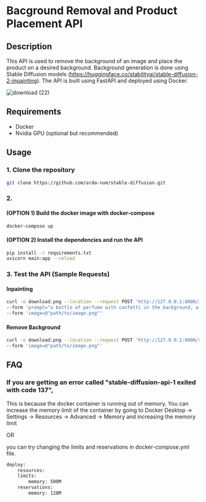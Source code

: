 # Bacground Removal and Product Placement API 

## Description

This API is used to remove the background of an image and place the product on a desired background. Background generation is done using Stable Diffusion models (https://huggingface.co/stabilityai/stable-diffusion-2-inpainting). The API is built using FastAPI and deployed using Docker.

![download (22)](https://github.com/arda-num/stable-diffusion/assets/78916039/4c79984e-0788-4e23-9643-29c0daeea151)

## Requirements

- Docker
- Nvidia GPU (optional but recommended)

## Usage

### 1. Clone the repository

```bash
git clone https://github.com/arda-num/stable-diffusion.git
```

### 2. 

#### (OPTION 1) Build the docker image with docker-compose

```bash
docker-compose up
```

#### (OPTION 2) Install the dependencies and run the API

```bash
pip install -r requirements.txt
uvicorn main:app --reload
```


### 3. Test the API (Sample Requests)

#### Inpainting
```bash
curl -o download.png --location --request POST 'http://127.0.0.1:8000/inpaint' \
--form 'prompt="a bottle of perfume with confetti in the background, a digital rendering by Jeff Koons, cg society contest winner, new objectivity, vray tracing, dynamic composition, rendered in unreal engine"' \
--form 'image=@"path/to/image.png"'
```

#### Remove Background
```bash
curl -o download.png --location --request POST 'http://127.0.0.1:8000/removebackground' \
--form 'image=@"path/to/image.png"' 
```
## FAQ

### If you are getting an error called "stable-diffusion-api-1 exited with code 137", 

This is because the docker container is running out of memory. You can increase the memory limit of the container by going to Docker Desktop -> Settings -> Resources -> Advanced -> Memory and increasing the memory limit 

OR 

you can try changing the limits and reservations in docker-compose.yml file.

```bash
deploy:
    resources:
    limits:
        memory: 500M
    reservations:
        memory: 128M
```

